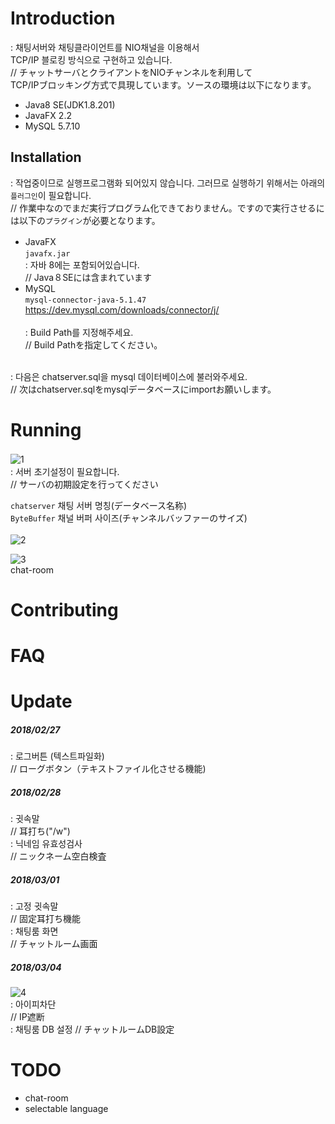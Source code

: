 # Introduction
: 채팅서버와 채팅클라이언트를 NIO채널을 이용해서 <br>
TCP/IP 블로킹 방식으로 구현하고 있습니다. <br>
// チャットサーバとクライアントをNIOチャンネルを利用して<br>
TCP/IPブロッキング方式で具現しています。ソースの環境は以下になります。<br>

* Java8 SE(JDK1.8.201)
* JavaFX 2.2
* MySQL 5.7.10


## Installation
: 작업중이므로 실행프로그램화 되어있지 않습니다. 그러므로 실행하기 위해서는 아래의 `플러그인`이 필요합니다.<br>
// 作業中なのでまだ実行プログラム化できておりません。ですので実行させるには以下の`プラグイン`が必要となります。<br>
* JavaFX　<br>
`javafx.jar`<br>
: 자바 8에는 포함되어있습니다.<br>
// Java８SEには含まれています<br>
* MySQL <br>
`mysql-connector-java-5.1.47`
https://dev.mysql.com/downloads/connector/j/ <br><br>
: Build Path를 지정해주세요. <br>
// Build Pathを指定してください。<br><br>

: 다음은 chatserver.sql을 mysql 데이터베이스에 불러와주세요.<br>
// 次はchatserver.sqlをmysqlデータベースにimportお願いします。

# Running
![1](https://user-images.githubusercontent.com/40384777/53419396-26260800-3a1d-11e9-9ed5-eae6318a2ece.png)　<br>
: 서버 초기설정이 필요합니다.<br>
// サーバの初期設定を行ってください <br>

`chatserver`  채팅 서버 명칭(データベース名称)<br>
`ByteBuffer`  채널 버퍼 사이즈(チャンネルバッファーのサイズ)<br><br>
![2](https://user-images.githubusercontent.com/40384777/53467617-552e8f00-3a9a-11e9-9408-84ece8273573.png) <br>

![3](https://user-images.githubusercontent.com/40384777/53716861-a45d3100-3e99-11e9-99e6-ddc62d80615e.png) <br>
chat-room

# Contributing

# FAQ

# Update
##### 2018/02/27
: 로그버튼 (텍스트파일화)<br>
// ローグボタン（テキストファイル化させる機能)<br>
##### 2018/02/28
: 귓속말 <br>
// 耳打ち("/w") <br>
: 닉네임 유효성검사 <br>
// ニックネーム空白検査 <br>
##### 2018/03/01
: 고정 귓속말<br>
// 固定耳打ち機能<br>
: 채팅룸 화면<br>
// チャットルーム画面<br>

##### 2018/03/04
![4](https://user-images.githubusercontent.com/40384777/53716852-a1fad700-3e99-11e9-8223-82f52ea0f1f1.png) <br>
: 아이피차단<br>
// IP遮断 <br>
: 채팅룸 DB 설정
// チャットルームDB設定
# TODO
* chat-room
* selectable language
